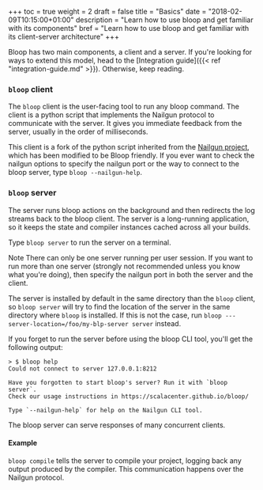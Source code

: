 +++
toc = true
weight = 2
draft = false
title = "Basics"
date = "2018-02-09T10:15:00+01:00"
description = "Learn how to use bloop and get familiar with its components"
bref = "Learn how to use bloop and get familiar with its client-server architecture"
+++

Bloop has two main components, a client and a server. If you're looking for
ways to extend this model, head to the [Integration
guide]({{< ref "integration-guide.md" >}}). Otherwise, keep reading.

### `bloop` client

The `bloop` client is the user-facing tool to run any bloop command. The client
is a python script that implements the Nailgun protocol to communicate with the
server. It gives you immediate feedback from the server, usually in the order
of milliseconds.

This client is a fork of the python script inherited from the [Nailgun
project][nailgun], which has been modified to be Bloop friendly. If you ever
want to check the nailgun options to specify the nailgun port or the way to
connect to the bloop server, type `bloop --nailgun-help`.

### `bloop` server

The server runs bloop actions on the background and then redirects the log
streams back to the bloop client. The server is a long-running application, so
it keeps the state and compiler instances cached across all your builds.

Type `bloop server`  to run the server on a terminal.

<span class="label warning">Note</span> There can only be one server running
per user session. If you want to run more than one server (strongly not
recommended unless you know what you're doing), then specify the nailgun port
in both the server and the client.

The server is installed by default in the same directory than the `bloop`
client, so `bloop server` will try to find the location of the server in the
same directory where `bloop` is installed. If this is not the case, run `bloop
---server-location=/foo/my-blp-server server` instead.

If you forget to run the server before using the bloop CLI tool, you'll get the
following output:

```
> $ bloop help
Could not connect to server 127.0.0.1:8212

Have you forgotten to start bloop's server? Run it with `bloop server`.
Check our usage instructions in https://scalacenter.github.io/bloop/

Type `--nailgun-help` for help on the Nailgun CLI tool.
```

The bloop server can serve responses of many concurrent clients.

#### Example

`bloop compile` tells the server to compile your project, logging back any
output produced by the compiler. This communication happens over the Nailgun
protocol.

[nailgun]: https://github.com/facebook/nailgun/

